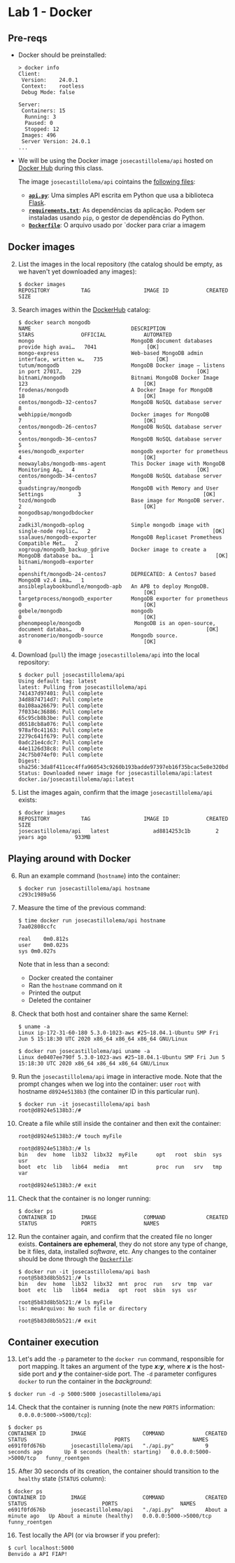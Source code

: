 # Lab 1 - Docker


## Pre-reqs

- Docker should be preinstalled:
   ```
   > docker info
   Client:
    Version:    24.0.1
    Context:    rootless
    Debug Mode: false
   
   Server:
    Containers: 15
     Running: 3
     Paused: 0
     Stopped: 12
    Images: 496
    Server Version: 24.0.1
   ...
   ```

- We will be using the Docker image `josecastillolema/api` hosted on [Docker Hub](https://hub.docker.com/r/josecastillolema/api) during this class.

  The image `josecastillolema/api` cointains the [following files](lab01-docker):
   - [**`api.py`**](lab01-docker/api.py): Uma simples API escrita em Python que usa a biblioteca [Flask](https://flask.palletsprojects.com/en/1.1.x/).
   - [**`requirements.txt`**](lab01-docker/requirements.txt): As dependências da aplicação. Podem ser instaladas usando `pip`, o gestor de dependências do Python.
   - [**`Dockerfile`**](lab01-docker/Dockerfile): O arquivo usado por `docker para criar a imagem
 
## Docker images

2. List the images in the local repository (the catalog should be empty, as we haven't yet downloaded any images):
    ```
    $ docker images
    REPOSITORY          TAG                 IMAGE ID            CREATED             SIZE
    ```
    
3. Search images within the [DockerHub](https://hub.docker.com/) catalog:
    ```
    $ docker search mongodb
    NAME                                DESCRIPTION                                     STARS               OFFICIAL            AUTOMATED
    mongo                               MongoDB document databases provide high avai…   7041                [OK]                
    mongo-express                       Web-based MongoDB admin interface, written w…   735                 [OK]                
    tutum/mongodb                       MongoDB Docker image – listens in port 27017…   229                                     [OK]
    bitnami/mongodb                     Bitnami MongoDB Docker Image                    123                                     [OK]
    frodenas/mongodb                    A Docker Image for MongoDB                      18                                      [OK]
    centos/mongodb-32-centos7           MongoDB NoSQL database server                   8                                       
    webhippie/mongodb                   Docker images for MongoDB                       7                                       [OK]
    centos/mongodb-26-centos7           MongoDB NoSQL database server                   5                                       
    centos/mongodb-36-centos7           MongoDB NoSQL database server                   5                                       
    eses/mongodb_exporter               mongodb exporter for prometheus                 4                                       [OK]
    neowaylabs/mongodb-mms-agent        This Docker image with MongoDB Monitoring Ag…   4                                       [OK]
    centos/mongodb-34-centos7           MongoDB NoSQL database server                   3                                       
    quadstingray/mongodb                MongoDB with Memory and User Settings           3                                       [OK]
    tozd/mongodb                        Base image for MongoDB server.                  2                                       [OK]
    mongodbsap/mongodbdocker                                                            2                                       
    zadki3l/mongodb-oplog               Simple mongodb image with single-node replic…   2                                       [OK]
    ssalaues/mongodb-exporter           MongoDB Replicaset Prometheus Compatible Met…   2                                       
    xogroup/mongodb_backup_gdrive       Docker image to create a MongoDB database ba…   1                                       [OK]
    bitnami/mongodb-exporter                                                            1                                       
    openshift/mongodb-24-centos7        DEPRECATED: A Centos7 based MongoDB v2.4 ima…   1                                       
    ansibleplaybookbundle/mongodb-apb   An APB to deploy MongoDB.                       1                                       [OK]
    targetprocess/mongodb_exporter      MongoDB exporter for prometheus                 0                                       [OK]
    gebele/mongodb                      mongodb                                         0                                       [OK]
    phenompeople/mongodb                 MongoDB is an open-source, document databas…   0                                       [OK]
    astronomerio/mongodb-source         Mongodb source.                                 0                                       [OK]
    ```
 
4. Download (`pull`) the image `josecastillolema/api` into the local repository:
    ```
    $ docker pull josecastillolema/api
    Using default tag: latest
    latest: Pulling from josecastillolema/api
    741437d97401: Pull complete 
    34d8874714d7: Pull complete 
    0a108aa26679: Pull complete 
    7f0334c36886: Pull complete 
    65c95cb8b3be: Pull complete 
    d6518cb8a076: Pull complete 
    978af0c41163: Pull complete 
    2279c641f679: Pull complete 
    0adc21e4cdc7: Pull complete 
    44e1126d38c8: Pull complete 
    24c75b074ef0: Pull complete 
    Digest: sha256:3da8f411cec4ffa960543c9260b193badde97397eb16f35bcac5e8e320bd5393
    Status: Downloaded newer image for josecastillolema/api:latest
    docker.io/josecastillolema/api:latest
    ```
    
5. List the images again, confirm that the image `josecastillolema/api` exists:
    ```
    $ docker images
    REPOSITORY          TAG                 IMAGE ID            CREATED             SIZE
    josecastillolema/api   latest              ad8814253c1b        2 years ago         933MB
    ```

## Playing around with Docker

6. Run an example command (`hostname`) into the container:
    ```
    $ docker run josecastillolema/api hostname
    c293c1989a56
    ```

7. Measure the time of the previous command:
    ```
    $ time docker run josecastillolema/api hostname
    7aa02808ccfc

    real	0m0.812s
    user	0m0.023s
    sys	0m0.027s
    ```
    Note that in less than a second:
     - Docker created the container
     - Ran the `hostname` command on it
     - Printed the output
     - Deleted the container
    
8. Check that both host and container share the same Kernel:
    ```
    $ uname -a
    Linux ip-172-31-60-180 5.3.0-1023-aws #25~18.04.1-Ubuntu SMP Fri Jun 5 15:18:30 UTC 2020 x86_64 x86_64 x86_64 GNU/Linux

    $ docker run josecastillolema/api uname -a
    Linux de0407ee790f 5.3.0-1023-aws #25~18.04.1-Ubuntu SMP Fri Jun 5 15:18:30 UTC 2020 x86_64 x86_64 x86_64 GNU/Linux
    ```

9. Run the `josecastillolema/api` image in interactive mode. Note that the prompt changes when we log into the container: user `root` with hostname `d8924e5138b3` (the container ID in this particular run).
    ```
    $ docker run -it josecastillolema/api bash
    root@d8924e5138b3:/#
    ```

10. Create a file while still inside the container and then exit the container:
    ```
    root@d8924e5138b3:/# touch myFile
    
    root@d8924e5138b3:/# ls
    bin   dev  home  lib32  libx32  myFile      opt   root  sbin  sys  usr
    boot  etc  lib   lib64  media   mnt         proc  run   srv   tmp  var

    root@d8924e5138b3:/# exit
    ```
    
11. Check that the container is no longer running:
    ```
    $ docker ps
    CONTAINER ID        IMAGE               COMMAND             CREATED             STATUS              PORTS               NAMES
    ```
    
12. Run the container again, and confirm that the created file no longer exists. **Containers are ephemeral**, they do not store any type of change, be it files, data, installed *software*, etc. Any changes to the container should be done through the [`Dockerfile`](lab01-docker/Dockerfile):
    ```
    $ docker run -it josecastillolema/api bash
    root@5b83d8b5b521:/# ls
    bin   dev  home  lib32  libx32  mnt  proc  run   srv  tmp  var
    boot  etc  lib   lib64  media   opt  root  sbin  sys  usr

    root@5b83d8b5b521:/# ls myFile
    ls: meuArquivo: No such file or directory
    
    root@5b83d8b5b521:/# exit
    ```

## Container execution

13. Let's add the `-p` parameter to the `docker run` command, responsible for port mapping. It takes an argument of the type ***x:y***, where ***x*** is the host-side port and ***y*** the container-side port. The `-d` parameter configures `docker` to run the container in the *background*:
   ```
   $ docker run -d -p 5000:5000 josecastillolema/api
   ```

14. Check that the container is running (note the new `PORTS` information: `0.0.0.0:5000->5000/tcp`):
   ```
   $ docker ps
   CONTAINER ID        IMAGE                  COMMAND             CREATED             STATUS                            PORTS                    NAMES
   e691f0fd676b        josecastillolema/api   "./api.py"          9 seconds ago       Up 8 seconds (health: starting)   0.0.0.0:5000->5000/tcp   funny_roentgen
   ```
   
15. After 30 seconds of its creation, the container should transition to the `healthy` state (`STATUS` column):
   ```
   $ docker ps
   CONTAINER ID        IMAGE                  COMMAND             CREATED              STATUS                        PORTS                    NAMES
   e691f0fd676b        josecastillolema/api   "./api.py"          About a minute ago   Up About a minute (healthy)   0.0.0.0:5000->5000/tcp   funny_roentgen
   ```
   
16. Test locally the API (or via browser if you prefer):
   ```
   $ curl localhost:5000
   Benvido a API FIAP!
   ```
